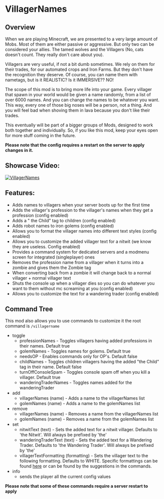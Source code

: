# VillagerNames
## Overview
When we are playing Minecraft, we are presented to a very large amount of Mobs. Most of them are either passive or aggressive. But only two can be considered your allies. The tamed wolves and the Villagers (No, cats doesn't count. They really don't care about you).

Villagers are very useful, if not a bit dumb sometimes. We rely on them for their trades, for our automated crops and Iron Farms. But they don't have the recognition they deserve. Of course, you can name them with nametags, but is it REALISTIC? Is it IMMERSIVE?? NO!

The scope of this mod is to bring more life into your game. Every villager that spawn in your world would be given a name randomly, from a list of over 6000 names. And you can change the names to be whatever you want.
This way, every one of those big noses will be a person, not a thing. And you will feel bad when shoving them in lava because you don't like their trades. 

 

This eventually will be part of a bigger groups of Mods, designed to work both together and individually. So, if you like this mod, keep your eyes open for more stuff coming in the future.

**Please note that the config requires a restart on the server to apply changes in it.**

## Showcase Video:
[![VillagerNames](https://res.cloudinary.com/marcomontalbano/image/upload/v1604353086/video_to_markdown/images/youtube--wcvzFe5mqag-c05b58ac6eb4c4700831b2b3070cd403.jpg)](https://www.youtube.com/watch?v=wcvzFe5mqag&feature=youtu.be "VillagerNames")
## Features:
 * Adds names to villagers when your server boots up for the first time
 * Adds the villager's profession to the villager's names when they get a profession (config enabled)
 * Adds a " the Child" tag to children (config enabled)
 * Adds robot names to iron golems (config enabled)
 * Allows you to format the villager names into different text styles (config enabled)
 * Allows you to customize the added villager text for a nitwit (we know they are useless. Config enabled)
 * Provides a command system for dedicated servers and a modmenu screen for integrated (singleplayer) ones
 * Removes the profession name from a villager when it turns into a zombie and gives them the Zombie tag
 * When converting back from a zombie it will change back to a normal villager + normal villager text
 * Shuts the console up when a villager dies so you can do whatever you want to them without mc screaming at you (config enabled)
 * Allows you to customize the text for a wandering trader (config enabled)
## Command Tree
This mod also allows you to use commands to customize it
the root command is `/villagername`
 * toggle
    * professionNames - Toggles villagers having added professions in their names. Default true
    * golemNames - Toggles names for golems. Default true
    * needsOP - Enables commands only for OP's. Default false
    * childNames - Toggles children villagers having the added  "the Child" tag in their name. Default false
    * turnOffConsoleSpam - Toggles console spam off when you kill a villager. Default true
    * wanderingTraderNames - Toggles names added for the wanderingTrader
 * add
    * villagerNames (name) - Adds a name to the villagerNames list
    * golemNames (name) - Adds a name to the golemNames list
 * remove
    * villagerNames (name) - Removes a name from the villagerNames list
    * golemNames (name) - Removes a name from the golemNames list
 * set
    * nitwitText (text) - Sets the added text for a nitwit villager. Defaults to 'the Nitwit'. Will always be prefixed by 'the'
    * wanderingTraderText (text) - Sets the added text for a Wandering Trader. Defaults to 'the Wandering Trader'. Will always be prefixed by 'the'
    * villagerTextFormatting (formatting) - Sets the villager text to the following formatting. Defaults to WHITE. Specific formattings can be found [here](https://github.com/OverlordsIII/VillagerNames/blob/master/src/main/java/io/github/overlordsiii/villagernames/config/FormattingDummy.java) or can be found by the suggestions in the commands.
 * info
    - sends the player all the current config values
    
**Please note that some of these commands require a server restart to apply**

